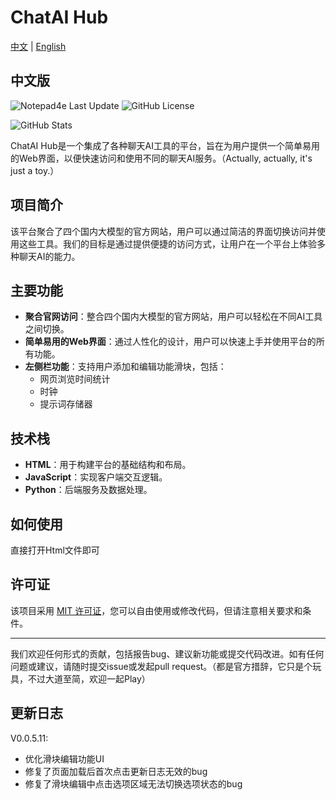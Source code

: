 # ChatAI Hub

<div id="language-switch">
  <a href="#" onclick="switchLanguage('chinese')">中文</a> | <a href="#" onclick="switchLanguage('english')">English</a>
</div>

<div id="chinese-version">

## 中文版

![Notepad4e Last Update](https://img.shields.io/eclipse-marketplace/last-update/notepad4e)
![GitHub License](https://img.shields.io/github/license/SheldonLiu0412/ChatAI_Hub)

![GitHub Stats](https://github-readme-stats.vercel.app/api?username=SheldonLiu0412&hide_title=true)

ChatAI Hub是一个集成了各种聊天AI工具的平台，旨在为用户提供一个简单易用的Web界面，以便快速访问和使用不同的聊天AI服务。（Actually, actually, it's just a toy.）

## 项目简介

该平台聚合了四个国内大模型的官方网站，用户可以通过简洁的界面切换访问并使用这些工具。我们的目标是通过提供便捷的访问方式，让用户在一个平台上体验多种聊天AI的能力。

## 主要功能

- **聚合官网访问**：整合四个国内大模型的官方网站，用户可以轻松在不同AI工具之间切换。
- **简单易用的Web界面**：通过人性化的设计，用户可以快速上手并使用平台的所有功能。
- **左侧栏功能**：支持用户添加和编辑功能滑块，包括：
  - 网页浏览时间统计
  - 时钟
  - 提示词存储器

## 技术栈

- **HTML**：用于构建平台的基础结构和布局。
- **JavaScript**：实现客户端交互逻辑。
- **Python**：后端服务及数据处理。

## 如何使用

直接打开Html文件即可

## 许可证

该项目采用 [MIT 许可证](LICENSE)，您可以自由使用或修改代码，但请注意相关要求和条件。

---

我们欢迎任何形式的贡献，包括报告bug、建议新功能或提交代码改进。如有任何问题或建议，请随时提交issue或发起pull request。（都是官方措辞，它只是个玩具，不过大道至简，欢迎一起Play）

## 更新日志
V0.0.5.11:
- 优化滑块编辑功能UI
- 修复了页面加载后首次点击更新日志无效的bug
- 修复了滑块编辑中点击选项区域无法切换选项状态的bug

</div>

<div id="english-version" style="display: none;">

## English Version

![Notepad4e Last Update](https://img.shields.io/eclipse-marketplace/last-update/notepad4e)
![GitHub License](https://img.shields.io/github/license/SheldonLiu0412/ChatAI_Hub)

![GitHub Stats](https://github-readme-stats.vercel.app/api?username=SheldonLiu0412&hide_title=true)

ChatAI Hub is a platform that integrates various chat AI tools, aiming to provide users with a simple and easy-to-use web interface for quick access and use of different chat AI services. (Actually, actually, it's just a toy.)

### Project Overview

This platform aggregates the official websites of four major domestic AI models, allowing users to switch between and use these tools through a concise interface. Our goal is to enable users to experience the capabilities of multiple chat AIs on a single platform by providing convenient access.

### Main Features

- **Aggregated Official Website Access**: Integrates the official websites of four major domestic AI models, allowing users to easily switch between different AI tools.
- **User-Friendly Web Interface**: Through a user-centric design, users can quickly get started and use all the platform's features.
- **Left Sidebar Functions**: Supports users in adding and editing function sliders, including:
  - Webpage browsing time statistics
  - Clock
  - Prompt storage

### Tech Stack

- **HTML**: Used for building the platform's basic structure and layout.
- **JavaScript**: Implements client-side interaction logic.
- **Python**: Backend services and data processing.

### How to Use

Simply open the HTML file.

### License

This project is licensed under the [MIT License](LICENSE). You are free to use or modify the code, but please note the relevant requirements and conditions.

---

We welcome any form of contribution, including bug reports, feature suggestions, or code improvements. If you have any questions or suggestions, please feel free to submit an issue or initiate a pull request. (This is all official wording, it's just a toy, but simplicity is the ultimate sophistication, welcome to play together)

### Changelog
V0.0.5.11:
- Optimized slider editing function UI
- Fixed a bug where clicking the changelog for the first time after page load was ineffective
- Fixed a bug where clicking the option area in slider editing could not toggle the option state

</div>

<script>
function switchLanguage(lang) {
  document.getElementById('chinese-version').style.display = lang === 'chinese' ? 'block' : 'none';
  document.getElementById('english-version').style.display = lang === 'english' ? 'block' : 'none';
}
</script>